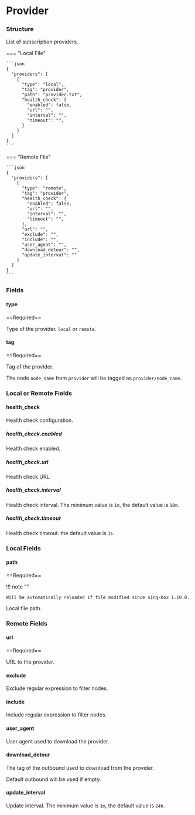 # Provider

### Structure

List of subscription providers.

=== "Local File"

    ```json
    {
      "providers": [
        {
          "type": "local",
          "tag": "provider",
          "path": "provider.txt",
          "health_check": {
            "enabled": false,
            "url": "",
            "interval": "",
            "timeout": "",
          }
        }
      ]
    }
    ```

=== "Remote File"

    ```json
    {
      "providers": [
        {
          "type": "remote",
          "tag": "provider",
          "health_check": {
            "enabled": false,
            "url": "",
            "interval": "",
            "timeout": "",
          },
          "url": "",
          "exclude": "",
          "include": "",
          "user_agent": "",
          "download_detour": "",
          "update_interval": ""
        }
      ]
    }
    ```

### Fields

#### type

==Required==

Type of the provider. `local` or `remote`.

#### tag

==Required==

Tag of the provider.

The node `node_name` from `provider` will be tagged as `provider/node_name`.

### Local or Remote Fields

#### health_check

Health check configuration.

##### health_check.enabled

Health check enabled.

##### health_check.url

Health check URL.

##### health_check.interval

Health check interval. The minimum value is `1m`, the default value is `10m`.

##### health_check.timeout

Health check timeout. the default value is `3s`.

### Local Fields

#### path

==Required==

!!! note ""

    Will be automatically reloaded if file modified since sing-box 1.10.0.

Local file path.

### Remote Fields

#### url

==Required==

URL to the provider.

#### exclude

Exclude regular expression to filter nodes.

#### include

Include regular expression to filter nodes.

#### user_agent

User agent used to download the provider.

#### download_detour

The tag of the outbound used to download from the provider.

Default outbound will be used if empty.

#### update_interval

Update interval. The minimum value is `1m`, the default value is `24h`.
